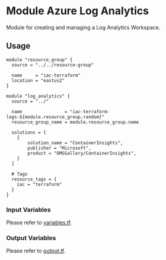 # Module Azure Log Analytics

Module for creating and managing a Log Analytics Workspace.

## Usage

```
module "resource_group" {
  source = "../../resource-group"

  name     = "iac-terraform"
  location = "eastus2"
}

module "log_analytics" {
  source = "../"

  name                = "iac-terraform-logs-${module.resource_group.random}"
  resource_group_name = module.resource_group.name

  solutions = [
    {
        solution_name = "ContainerInsights",
        publisher = "Microsoft",
        product = "OMSGallery/ContainerInsights",
    }
  ]

  # Tags
  resource_tags = {
    iac = "terraform"
  }
}
```

### Input Variables

Please refer to [variables.tf](./variables.tf).

### Output Variables

Please refer to [output.tf](./output.tf).

